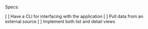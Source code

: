 Specs:

 [ ] Have a CLI for interfacing with the application
 [ ] Pull data from an external source
 [ ] Implement both list and detail views